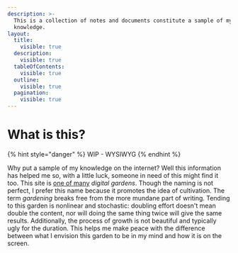 ```yaml
---
description: >-
  This is a collection of notes and documents constitute a sample of my
  knowledge.
layout:
  title:
    visible: true
  description:
    visible: true
  tableOfContents:
    visible: true
  outline:
    visible: true
  pagination:
    visible: true
---
```


# What is this?

{% hint style="danger" %}
WIP - WYSIWYG
{% endhint %}

Why put a sample of my knowledge on the internet? Well this information has helped me so, with a little luck, someone in need of this might find it too. This site is [one of many](meta/sharing/inspirations.md) _digital gardens_. Though the naming is not perfect, I prefer this name because it promotes the idea of cultivation. The term _gardening_ breaks free from the more mundane part of writing. Tending to this garden is nonlinear and stochastic: doubling effort doesn't mean double the content, nor will doing the same thing twice will give the same results. Additionally, the process of growth is not beautiful and typically ugly for the duration. This helps me make peace with the difference between what I envision this garden to be in my mind and how it is on the screen. &#x20;
